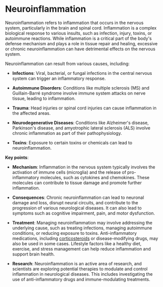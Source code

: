 [//]: # (source: ?)
[//]: # (tags: symptoms)

# Neuroinflammation

Neuroinflammation refers to inflammation that occurs in the nervous system, particularly in the brain and spinal cord. Inflammation is a complex biological response to various insults, such as infection, injury, toxins, or autoimmune reactions. While inflammation is a critical part of the body's defense mechanism and plays a role in tissue repair and healing, excessive or chronic neuroinflammation can have detrimental effects on the nervous system.

Neuroinflammation can result from various causes, including:

* **Infections**: Viral, bacterial, or fungal infections in the central nervous system can trigger an inflammatory response.

* **Autoimmune Disorders**: Conditions like multiple sclerosis (MS) and Guillain-Barré syndrome involve immune system attacks on nerve tissue, leading to inflammation.

* **Trauma**: Head injuries or spinal cord injuries can cause inflammation in the affected areas.

* **Neurodegenerative Diseases**: Conditions like Alzheimer's disease, Parkinson's disease, and amyotrophic lateral sclerosis (ALS) involve chronic inflammation as part of their pathophysiology.

* **Toxins**: Exposure to certain toxins or chemicals can lead to neuroinflammation.

**Key points**:

* **Mechanism**: Inflammation in the nervous system typically involves the activation of immune cells (microglia) and the release of pro-inflammatory molecules, such as cytokines and chemokines. These molecules can contribute to tissue damage and promote further inflammation.

* **Consequences**: Chronic neuroinflammation can lead to neuronal damage and loss, disrupt neural circuits, and contribute to the progression of various neurological diseases. It can also lead to symptoms such as cognitive impairment, pain, and motor dysfunction.

* **Treatment**: Managing neuroinflammation may involve addressing the underlying cause, such as treating infections, managing autoimmune conditions, or reducing exposure to toxins. Anti-inflammatory medications, including [corticosteroids](../corticosteroids/) or disease-modifying drugs, may also be used in some cases. Lifestyle factors like a healthy diet, exercise, and stress management can help reduce inflammation and support brain health.

* **Research**: Neuroinflammation is an active area of research, and scientists are exploring potential therapies to modulate and control inflammation in neurological diseases. This includes investigating the use of anti-inflammatory drugs and immune-modulating treatments.
